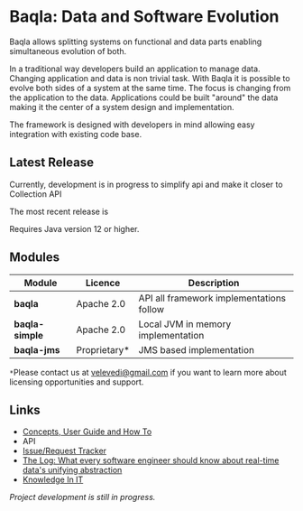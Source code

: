 # Baqla: Data and Software Evolution

Baqla allows splitting systems on functional and data parts enabling simultaneous evolution of both.

In a traditional way developers build an application to manage data. Changing application and data is non trivial task. With Baqla it is possible to evolve both sides of a system at the same time. The focus is changing from the application to the data.
Applications could be built "around" the data making it the center of a system design and implementation.

The framework is designed with developers in mind allowing easy integration with existing code base.

## Latest Release
Currently, development is in progress to simplify api and make it closer to Collection API

The most recent release is

Requires Java version 12 or higher.

## Modules

| Module | Licence | Description |
|--------|---------|-------------|
|__baqla__|Apache 2.0|API all framework implementations follow|
|__baqla-simple__|Apache 2.0|Local JVM in memory implementation|
|__baqla-jms__|Proprietary*|JMS based implementation|

`*`Please contact us at velevedi@gmail.com if you want to learn more about licensing opportunities and support.

## Links

- [Concepts, User Guide and How To](https://github.com/velevedi/baqla/wiki)
- API
- [Issue/Request Tracker](https://github.com/velevedi/baqla/issues)
- [The Log: What every software engineer should know about real-time data's unifying abstraction](https://engineering.linkedin.com/distributed-systems/log-what-every-software-engineer-should-know-about-real-time-datas-unifying)
- [Knowledge In IT](http://velevedi.blogspot.co.uk/2016/11/knowledge-in-it.html)




_Project development is still in progress._
